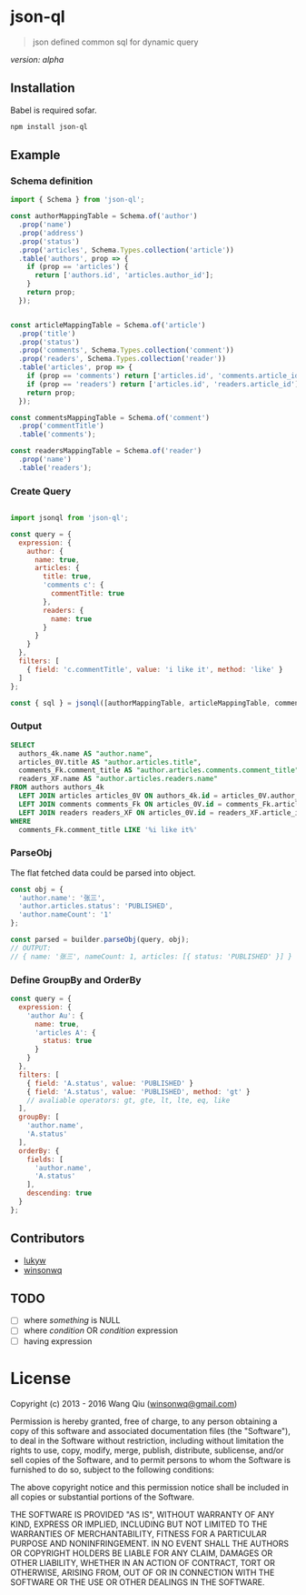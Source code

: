 # json-ql

> json defined common sql for dynamic query

_version: alpha_

## Installation

Babel is required sofar.

```bash
npm install json-ql
```

## Example

### Schema definition
```js
import { Schema } from 'json-ql';

const authorMappingTable = Schema.of('author')
  .prop('name')
  .prop('address')
  .prop('status')
  .prop('articles', Schema.Types.collection('article'))
  .table('authors', prop => {
    if (prop == 'articles') {
      return ['authors.id', 'articles.author_id'];
    }
    return prop;
  });


const articleMappingTable = Schema.of('article')
  .prop('title')
  .prop('status')
  .prop('comments', Schema.Types.collection('comment'))
  .prop('readers', Schema.Types.collection('reader'))
  .table('articles', prop => {
    if (prop == 'comments') return ['articles.id', 'comments.article_id'];
    if (prop == 'readers') return ['articles.id', 'readers.article_id'];
    return prop;
  });

const commentsMappingTable = Schema.of('comment')
  .prop('commentTitle')
  .table('comments');

const readersMappingTable = Schema.of('reader')
  .prop('name')
  .table('readers');
```

### Create Query
```js

import jsonql from 'json-ql';

const query = {
  expression: {
    author: {
      name: true,
      articles: {
        title: true,
        'comments c': {
          commentTitle: true
        },
        readers: {
          name: true
        }
      }
    }
  },
  filters: [
    { field: 'c.commentTitle', value: 'i like it', method: 'like' }
  ]
};

const { sql } = jsonql([authorMappingTable, articleMappingTable, commentsMappingTable, readersMappingTable]).build(query);
```

### Output

```sql
SELECT
  authors_4k.name AS "author.name",
  articles_0V.title AS "author.articles.title",
  comments_Fk.comment_title AS "author.articles.comments.comment_title",
  readers_XF.name AS "author.articles.readers.name"
FROM authors authors_4k
  LEFT JOIN articles articles_0V ON authors_4k.id = articles_0V.author_id
  LEFT JOIN comments comments_Fk ON articles_0V.id = comments_Fk.article_id
  LEFT JOIN readers readers_XF ON articles_0V.id = readers_XF.article_id
WHERE
  comments_Fk.comment_title LIKE '%i like it%'
```

### ParseObj

The flat fetched data could be parsed into object.

```js
const obj = {
  'author.name': '张三',
  'author.articles.status': 'PUBLISHED',
  'author.nameCount': '1'
};

const parsed = builder.parseObj(query, obj);
// OUTPUT:
// { name: '张三', nameCount: 1, articles: [{ status: 'PUBLISHED' }] }
```

### Define GroupBy and OrderBy

```js
const query = {
  expression: {
    'author Au': {
      name: true,
      'articles A': {
        status: true
      }
    }
  },
  filters: [
    { field: 'A.status', value: 'PUBLISHED' }
    { field: 'A.status', value: 'PUBLISHED', method: 'gt' }
    // avaliable operators: gt, gte, lt, lte, eq, like
  ],
  groupBy: [
    'author.name',
    'A.status'
  ],
  orderBy: {
    fields: [
      'author.name',
      'A.status'
    ],
    descending: true
  }
};
```

## Contributors

* [lukyw](https://github.com/lukywong)
* [winsonwq](https://github.com/winsonwq)

## TODO

- [ ] where _something_ is NULL
- [ ] where _condition_ OR _condition_ expression
- [ ] having expression

# License

Copyright (c) 2013 - 2016 Wang Qiu (winsonwq@gmail.com)

Permission is hereby granted, free of charge, to any person
obtaining a copy of this software and associated documentation
files (the "Software"), to deal in the Software without
restriction, including without limitation the rights to use,
copy, modify, merge, publish, distribute, sublicense, and/or sell
copies of the Software, and to permit persons to whom the
Software is furnished to do so, subject to the following
conditions:

The above copyright notice and this permission notice shall be
included in all copies or substantial portions of the Software.

THE SOFTWARE IS PROVIDED "AS IS", WITHOUT WARRANTY OF ANY KIND,
EXPRESS OR IMPLIED, INCLUDING BUT NOT LIMITED TO THE WARRANTIES
OF MERCHANTABILITY, FITNESS FOR A PARTICULAR PURPOSE AND
NONINFRINGEMENT. IN NO EVENT SHALL THE AUTHORS OR COPYRIGHT
HOLDERS BE LIABLE FOR ANY CLAIM, DAMAGES OR OTHER LIABILITY,
WHETHER IN AN ACTION OF CONTRACT, TORT OR OTHERWISE, ARISING
FROM, OUT OF OR IN CONNECTION WITH THE SOFTWARE OR THE USE OR
OTHER DEALINGS IN THE SOFTWARE.
